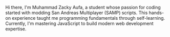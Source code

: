 Hi there, I'm Muhammad Zacky Aufa, a student whose passion for coding started with modding San Andreas Multiplayer (SAMP) scripts. This hands-on experience taught me programming fundamentals through self-learning. Currently, I'm mastering JavaScript to build modern web development expertise.